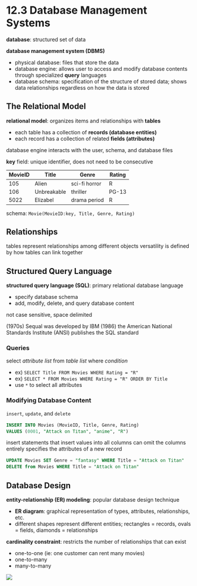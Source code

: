# 12.3 Database Management Systems
**database**: structured set of data

**database management system (DBMS)**
- physical database: files that store the data
- database engine: allows user to access and modify database contents through specialized **query** languages
- database schema: specification of the structure of stored data; shows data relationships regardless on how the data is stored

## The Relational Model
**relational model**: organizes items and relationships with **tables**
- each table has a collection of **records (database entities)**
- each record has a collection of related **fields (attributes)**

database engine interacts with the user, schema, and database files

**key** field: unique identifier, does not need to be consecutive

| MovieID | Title       | Genre         | Rating |
| ------- | ----------- | ------------- | ------ |
| 105     | Alien       | sci-fi horror | R      |
| 106     | Unbreakable | thriller      | PG-13  |
| 5022    | Elizabel    | drama period  | R      |

schema: `Movie(MovieID:key, Title, Genre, Rating)`

## Relationships
tables represent relationships among different objects
versatility is defined by how tables can link together

## Structured Query Language
**structured query language (SQL)**: primary relational database language
- specify database schema
- add, modify, delete, and query database content

not case sensitive, space delimited

(1970s) Sequal was developed by IBM
(1986) the American National Standards Institute (ANSI) publishes the SQL standard

### Queries
select _attribute list_ from _table list_ where _condition_
- ex) `SELECT Title FROM Movies WHERE Rating = "R"`
- ex) `SELECT * FROM Movies WHERE Rating = "R" ORDER BY Title`
- use `*` to select all attributes

### Modifying Database Content
`insert`, `update`, and `delete` 

```sql
INSERT INTO Movies (MovieID, Title, Genre, Rating)
VALUES (0001, "Attack on Titan", "anime", "R")
```
insert statements that insert values into all columns can omit the columns entirely
specifies the attributes of a new record

```sql
UPDATE Movies SET Genre = "fantasy" WHERE Title = "Attack on Titan"
DELETE from Movies WHERE Title = "Attack on Titan"
```

## Database Design
**entity-relationship (ER) modeling**: popular database design technique
- **ER diagram**: graphical representation of types, attributes, relationships, etc.
- different shapes represent different entities; rectangles = records, ovals = fields, diamonds = relationships

**cardinality constraint**: restricts the number of relationships that can exist
- one-to-one (ie: one customer can rent many movies)
- one-to-many
- many-to-many

![](..\..\.pastes\2021-07-21-22-41-43.png)
